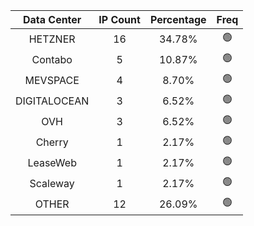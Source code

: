 | Data Center | IP Count | Percentage | Freq |
|:------------:|:--------:|:-----------:|:-----:|
| HETZNER | 16 | 34.78% | 🟢 |
| Contabo | 5 | 10.87% | 🟢 |
| MEVSPACE | 4 | 8.70% | 🟢 |
| DIGITALOCEAN | 3 | 6.52% | 🟢 |
| OVH | 3 | 6.52% | 🟢 |
| Cherry | 1 | 2.17% | 🟢 |
| LeaseWeb | 1 | 2.17% | 🟢 |
| Scaleway | 1 | 2.17% | 🟢 |
| OTHER | 12 | 26.09% | 🟢 |
